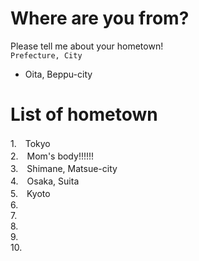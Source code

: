 # Where are you from?
Please tell me about your hometown!  
```Prefecture, City```  
- Oita, Beppu-city

# List of hometown
1.　Tokyo  
2.　Mom's body!!!!!!  
3.　Shimane, Matsue-city  
4.　Osaka, Suita  
5.　Kyoto  
6.  
7.  
8.  
9.  
10.  
